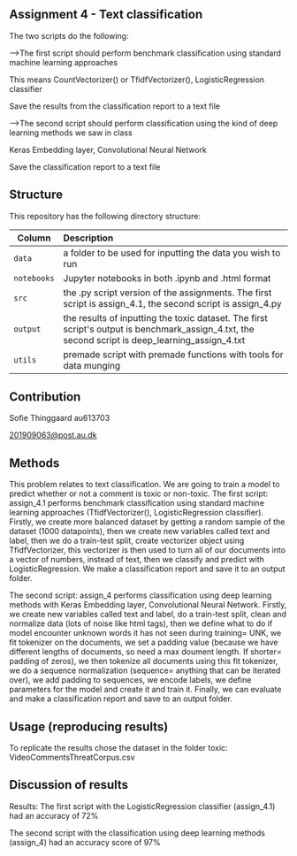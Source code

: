 ## Assignment 4 - Text classification

The two scripts do the following:

-->The first script should perform benchmark classification using standard machine learning approaches

This means CountVectorizer() or TfidfVectorizer(), LogisticRegression classifier

Save the results from the classification report to a text file

-->The second script should perform classification using the kind of deep learning methods we saw in class

Keras Embedding layer, Convolutional Neural Network

Save the classification report to a text file

## Structure

This repository has the following directory structure:

| Column | Description|
|--------|:-----------|
```data```| a folder to be used for inputting the data you wish to run
```notebooks``` | Jupyter notebooks in both .ipynb and .html format
```src``` | the .py script version of the assignments. The first script is assign_4.1, the second script is assign_4.py
```output``` | the results of inputting the toxic dataset. The first script's output is benchmark_assign_4.txt, the second script is deep_learning_assign_4.txt
```utils``` | premade script with premade functions with tools for data munging

## Contribution

Sofie Thinggaard au613703

201909063@post.au.dk

## Methods

This problem relates to text classification. We are going to train a model to predict whether or not a comment is toxic or non-toxic. The first script: assign_4.1 performs benchmark classification using standard machine learning approaches (TfidfVectorizer(), LogisticRegression classifier). Firstly, we create more balanced dataset by getting a random sample of the dataset (1000 datapoints), then we create new variables called text and label, then we do a train-test split, create vectorizer object using TfidfVectorizer, this vectorizer is then used to turn all of our documents into a vector of numbers, instead of text, then we classify and predict with LogisticRegression. We make a classification report and save it to an output folder. 

The second script: assign_4 performs classification using deep learning methods with Keras Embedding layer, Convolutional Neural Network. Firstly, we create new variables called text and label, do a train-test split, clean and normalize data (lots of noise like html tags), then we define what to do if model encounter unknown words it has not seen during training= UNK, we fit tokenizer on the documents, we set a padding value (because we have different lengths of documents, so need a max doument length. If shorter= padding of zeros), we then tokenize all documents using this fit tokenizer, we do a sequence normalization (sequence= anything that can be iterated over), we add padding to sequences, we encode labels, we define parameters for the model and create it and train it. Finally, we can evaluate and make a classification report and save to an output folder.

## Usage (reproducing results)

To replicate the results chose the dataset in the folder toxic: VideoCommentsThreatCorpus.csv

## Discussion of results

Results: The first script with the LogisticRegression classifier (assign_4.1) had an accuracy of 72% 

The second script with the classification using deep learning methods (assign_4) had an accuracy score of 97% 
